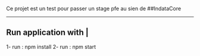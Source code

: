 Ce projet est un test pour passer un stage pfe au sien de ##IndataCore 

--------------------------------
Run application with            |
--------------------------------

1- run : npm install
2- run : npm start